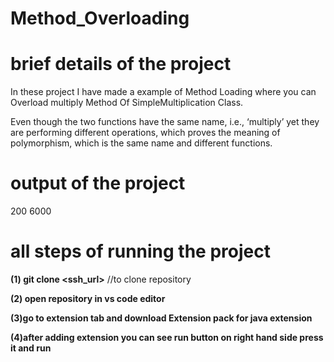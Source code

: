 # Method_Overloading

# brief details of the project

In these project I have made a example of Method Loading where you can Overload multiply Method Of SimpleMultiplication Class.

Even though the two functions have the same name, i.e., ‘multiply’ yet they are performing different operations, which proves the meaning of polymorphism, which is the same name and different functions.

# output of the project

200
6000

# all steps of running the project

**(1) git clone <ssh_url>** //to clone repository

**(2) open repository in vs code editor**

**(3)go to extension tab and download Extension pack for java extension**

**(4)after adding extension you can see run button on right hand side press it and run**
